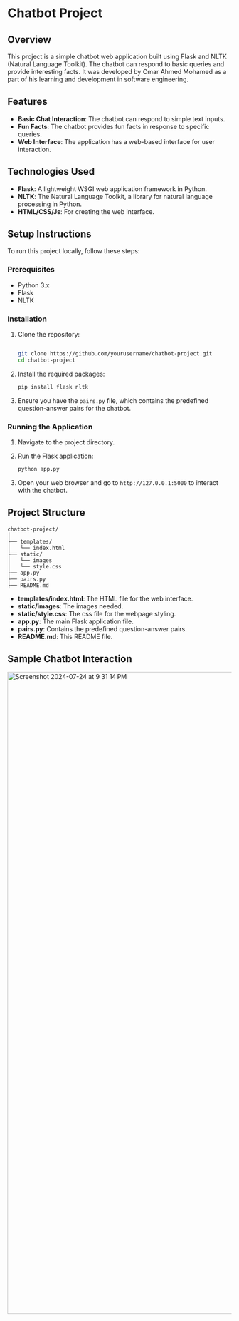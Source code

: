# Chatbot Project

## Overview

This project is a simple chatbot web application built using Flask and NLTK (Natural Language Toolkit). The chatbot can respond to basic queries and provide interesting facts. It was developed by Omar Ahmed Mohamed as a part of his learning and development in software engineering.

## Features

- **Basic Chat Interaction**: The chatbot can respond to simple text inputs.
- **Fun Facts**: The chatbot provides fun facts in response to specific queries.
- **Web Interface**: The application has a web-based interface for user interaction.

## Technologies Used

- **Flask**: A lightweight WSGI web application framework in Python.
- **NLTK**: The Natural Language Toolkit, a library for natural language processing in Python.
- **HTML/CSS/Js**: For creating the web interface.

## Setup Instructions

To run this project locally, follow these steps:

### Prerequisites

- Python 3.x
- Flask
- NLTK

### Installation

1. Clone the repository:
    ```bash

    git clone https://github.com/yourusername/chatbot-project.git
    cd chatbot-project
    ```

2. Install the required packages:
    ```bash
    pip install flask nltk
    ```

3. Ensure you have the `pairs.py` file, which contains the predefined question-answer pairs for the chatbot.

### Running the Application

1. Navigate to the project directory.
2. Run the Flask application:
    ```bash
    python app.py
    ```

3. Open your web browser and go to `http://127.0.0.1:5000` to interact with the chatbot.

## Project Structure

```
chatbot-project/
│
├── templates/
│   └── index.html
├── static/
│   └── images
│   └── style.css
├── app.py
├── pairs.py
├── README.md
```

- **templates/index.html**: The HTML file for the web interface.
- **static/images**: The images needed.
- **static/style.css**: The css file for the webpage styling.
- **app.py**: The main Flask application file.
- **pairs.py**: Contains the predefined question-answer pairs.
- **README.md**: This README file.


## Sample Chatbot Interaction

<img width="1440" alt="Screenshot 2024-07-24 at 9 31 14 PM" src="https://github.com/user-attachments/assets/2da1132a-9619-4945-84fe-a63ed1dd7785">
